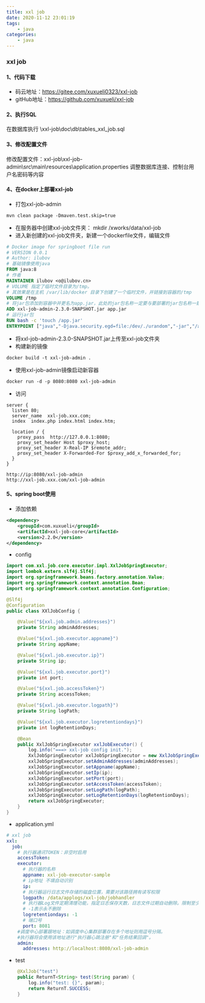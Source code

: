 ```yaml
---
title: xxl job
date: 2020-11-12 23:01:19
tags:
    - java
categories:
    - java
---
```

### xxl job

#### 1、代码下载
* 码云地址：https://gitee.com/xuxueli0323/xxl-job
* gitHub地址：https://github.com/xuxueli/xxl-job

#### 2、执行SQL
在数据库执行   \xxl-job\doc\db\tables_xxl_job.sql

#### 3、修改配置文件
修改配置文件：xxl-job\xxl-job-admin\src\main\resources\application.properties
调整数据库连接、控制台用户名密码等内容

#### 4、在docker上部署xxl-job
* 打包xxl-job-admin
```
mvn clean package -Dmaven.test.skip=true
```
* 在服务器中创建xxl-job文件夹： mkdir /xworks/data/xxl-job
* 进入新创建的xxl-job文件夹，新建一个dockerfile文件，编辑文件
```dockerfile
# Docker image for springboot file run
# VERSION 0.0.1
# Author: ilubov
# 基础镜像使用java
FROM java:8
# 作者
MAINTAINER ilubov <o@ilubov.cn>
# VOLUME 指定了临时文件目录为/tmp。
# 其效果是在主机 /var/lib/docker 目录下创建了一个临时文件，并链接到容器的/tmp
VOLUME /tmp
# 将jar包添加到容器中并更名为app.jar，此处的jar包名称一定要与要部署的jar包名称一致
ADD xxl-job-admin-2.3.0-SNAPSHOT.jar app.jar
# 运行jar包
RUN bash -c 'touch /app.jar'
ENTRYPOINT ["java","-Djava.security.egd=file:/dev/./urandom","-jar","/app.jar"]
```
* 将xxl-job-admin-2.3.0-SNAPSHOT.jar上传至xxl-job文件夹
* 构建新的镜像
```shell script
docker build -t xxl-job-admin .
```
* 使用xxl-job-admin镜像启动新容器
```shell script
docker run -d -p 8080:8080 xxl-job-admin
```
* 访问 
```
server {
  listen 80;
  server_name  xxl-job.xxx.com;
  index  index.php index.html index.htm;

  location / {
    proxy_pass  http://127.0.0.1:8080;
    proxy_set_header Host $proxy_host;
    proxy_set_header X-Real-IP $remote_addr;
    proxy_set_header X-Forwarded-For $proxy_add_x_forwarded_for;
  }
}
```
```
http://ip:8080/xxl-job-admin
http://xxl-job.xxx.com/xxl-job-admin
```

#### 5、spring boot使用
* 添加依赖
```xml
<dependency>
    <groupId>com.xuxueli</groupId>
    <artifactId>xxl-job-core</artifactId>
    <version>2.2.0</version>
</dependency>
```
* config
```java
import com.xxl.job.core.executor.impl.XxlJobSpringExecutor;
import lombok.extern.slf4j.Slf4j;
import org.springframework.beans.factory.annotation.Value;
import org.springframework.context.annotation.Bean;
import org.springframework.context.annotation.Configuration;

@Slf4j
@Configuration
public class XXlJobConfig {

    @Value("${xxl.job.admin.addresses}")
    private String adminAddresses;

    @Value("${xxl.job.executor.appname}")
    private String appName;

    @Value("${xxl.job.executor.ip}")
    private String ip;

    @Value("${xxl.job.executor.port}")
    private int port;

    @Value("${xxl.job.accessToken}")
    private String accessToken;

    @Value("${xxl.job.executor.logpath}")
    private String logPath;

    @Value("${xxl.job.executor.logretentiondays}")
    private int logRetentionDays;

    @Bean
    public XxlJobSpringExecutor xxlJobExecutor() {
        log.info("===> xxl-job config init.");
        XxlJobSpringExecutor xxlJobSpringExecutor = new XxlJobSpringExecutor();
        xxlJobSpringExecutor.setAdminAddresses(adminAddresses);
        xxlJobSpringExecutor.setAppname(appName);
        xxlJobSpringExecutor.setIp(ip);
        xxlJobSpringExecutor.setPort(port);
        xxlJobSpringExecutor.setAccessToken(accessToken);
        xxlJobSpringExecutor.setLogPath(logPath);
        xxlJobSpringExecutor.setLogRetentionDays(logRetentionDays);
        return xxlJobSpringExecutor;
    }
}
```
* application.yml
```yaml
# xxl job
xxl:
  job:
    # 执行器通讯TOKEN：非空时启用
    accessToken:
    executor:
      # 执行器的名称
      appname: xxl-job-executor-sample
      # ip地址 不填自动识别
      ip:
      # 执行器运行日志文件存储的磁盘位置，需要对该路径拥有读写权限
      logpath: /data/applogs/xxl-job/jobhandler
      # 执行器Log文件定期清理功能，指定日志保存天数，日志文件过期自动删除。限制至少保持3天，否则功能不生效
      # -1表示永不删除
      logretentiondays: -1
      # 端口号
      port: 8081
    #调度中心部署跟地址：如调度中心集群部署存在多个地址则用逗号分隔。
    #执行器将会使用该地址进行"执行器心跳注册"和"任务结果回调"。
    admin:
      addresses: http://localhost:8080/xxl-job-admin
```
* test
```java
    @XxlJob("test")
    public ReturnT<String> test(String param) {
        log.info("test: {}", param);
        return ReturnT.SUCCESS;
    }
```

